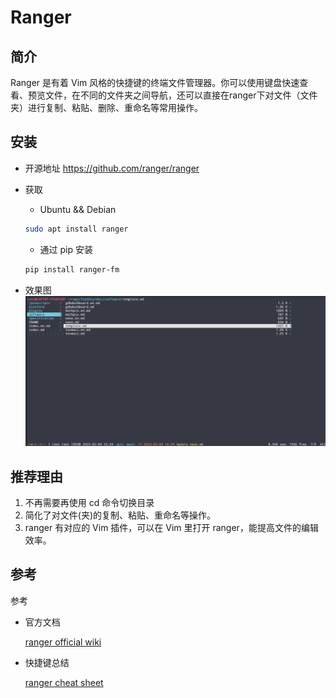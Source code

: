 # Ranger

## 简介
 
Ranger 是有着 Vim 风格的快捷键的终端文件管理器。你可以使用键盘快速查看、预览文件，在不同的文件夹之间导航，还可以直接在ranger下对文件（文件夹）进行复制、粘贴、删除、重命名等常用操作。


## 安装

+ 开源地址 <https://github.com/ranger/ranger>
+ 获取
    - Ubuntu && Debian
    ```bash
    sudo apt install ranger
    ```

    - 通过 pip 安装
    ```bash
    pip install ranger-fm
    ```


+ 效果图 
![ranger 效果图](https://raw.githubusercontent.com/trace1729/blog_img/master/20230204233006.png)

## 推荐理由

1. 不再需要再使用 cd 命令切换目录
2. 简化了对文件(夹)的复制、粘贴、重命名等操作。
3. ranger 有对应的 Vim 插件，可以在 Vim 里打开 ranger，能提高文件的编辑效率。


## 参考

参考 

- 官方文档

    [ranger official wiki](https://github.com/ranger/ranger/wiki/Official-user-guide) 

- 快捷键总结

    [ranger cheat sheet](https://gist.github.com/heroheman/aba73e47443340c35526755ef79647eb) 


